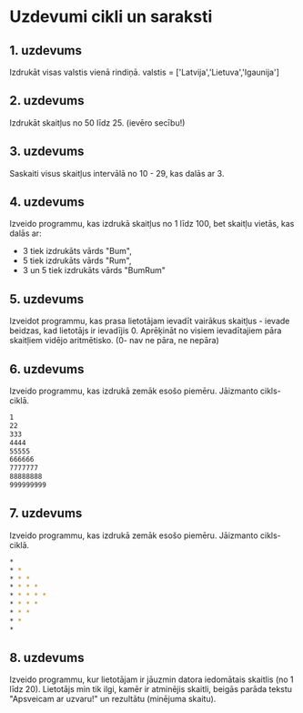 # Uzdevumi cikli un saraksti
## 1. uzdevums
Izdrukāt visas valstis vienā rindiņā.
valstis = ['Latvija','Lietuva','Igaunija']

## 2. uzdevums
Izdrukāt skaitļus no 50 līdz 25. (ievēro secību!)

## 3. uzdevums
Saskaiti visus skaitļus intervālā no 10 - 29, kas dalās ar 3.

## 4. uzdevums
Izveido programmu, kas izdrukā skaitļus no 1 līdz 100, bet skaitļu vietās, kas dalās ar:
- 3 tiek izdrukāts vārds "Bum",
- 5 tiek izdrukāts vārds "Rum",
- 3 un 5 tiek izdrukāts vārds "BumRum"

## 5. uzdevums
Izveidot programmu, kas prasa lietotājam ievadīt vairākus skaitļus - ievade beidzas, kad lietotājs ir ievadījis 0.
Aprēķināt no visiem ievadītajiem pāra skaitļiem vidējo aritmētisko. (0- nav ne pāra, ne nepāra)

## 6. uzdevums
Izveido programmu, kas izdrukā zemāk esošo piemēru. Jāizmanto cikls-ciklā.
```bash
1
22
333
4444
55555
666666
7777777
88888888
999999999
```
## 7. uzdevums
Izveido programmu, kas izdrukā zemāk esošo piemēru. Jāizmanto cikls-ciklā.
```bash
* 
* * 
* * * 
* * * * 
* * * * * 
* * * * 
* * * 
* * 
*
```

## 8. uzdevums
Izveido programmu, kur lietotājam ir jāuzmin datora iedomātais skaitlis (no 1 līdz 20). Lietotājs min tik ilgi, kamēr ir atminējis skaitli, beigās parāda tekstu "Apsveicam ar uzvaru!" un rezultātu (minējuma skaitu).